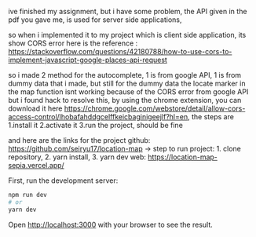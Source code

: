 ive finished my assignment, but i have some problem, the API given in the pdf you gave me, is used for server side applications,

so when i implemented it to my project which is client side application, its show CORS error here is the reference : https://stackoverflow.com/questions/42180788/how-to-use-cors-to-implement-javascript-google-places-api-request

so i made 2 method for the autocomplete, 1 is from google API, 1 is from dummy data that i made, but still for the dummy data the locate marker in the map function isnt working because of the CORS error from google API
but i found hack to resolve this, by using the chrome extension, you can download it here https://chrome.google.com/webstore/detail/allow-cors-access-control/lhobafahddgcelffkeicbaginigeejlf?hl=en,
the steps are
1.install it
2.activate it
3.run the project, should be fine

and here are the links for the project
github: https://github.com/seiryu17/location-map -> step to run project: 1. clone repository, 2. yarn install, 3. yarn dev
web: https://location-map-sepia.vercel.app/

First, run the development server:

```bash
npm run dev
# or
yarn dev
```

Open [http://localhost:3000](http://localhost:3000) with your browser to see the result.
